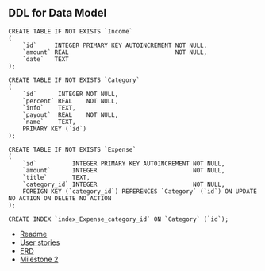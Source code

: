## DDL for Data Model

```sqlite
CREATE TABLE IF NOT EXISTS `Income`
(
    `id`     INTEGER PRIMARY KEY AUTOINCREMENT NOT NULL,
    `amount` REAL                              NOT NULL,
    `date`   TEXT
);

CREATE TABLE IF NOT EXISTS `Category`
(
    `id`      INTEGER NOT NULL,
    `percent` REAL    NOT NULL,
    `info`    TEXT,
    `payout`  REAL    NOT NULL,
    `name`    TEXT,
    PRIMARY KEY (`id`)
);

CREATE TABLE IF NOT EXISTS `Expense`
(
    `id`          INTEGER PRIMARY KEY AUTOINCREMENT NOT NULL,
    `amount`      INTEGER                           NOT NULL,
    `title`       TEXT,
    `category_id` INTEGER                           NOT NULL,
    FOREIGN KEY (`category_id`) REFERENCES `Category` (`id`) ON UPDATE NO ACTION ON DELETE NO ACTION
);

CREATE INDEX `index_Expense_category_id` ON `Category` (`id`);
```
+ [Readme](https://treypage.github.io/budget-backwards/)
+ [User stories](user-stories.md)
+ [ERD](ERD.md)
+ [Milestone 2](milestone-2.md)

